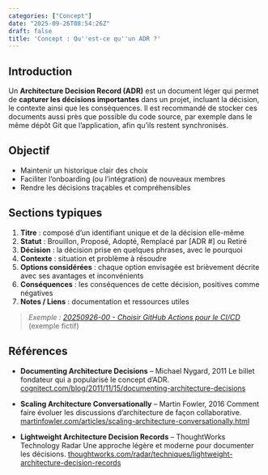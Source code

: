 ```yaml
---
categories: ["Concept"]
date: "2025-09-26T08:54:26Z"
draft: false
title: 'Concept : Qu''est-ce qu''un ADR ?'
---
```


## Introduction

Un **Architecture Decision Record (ADR)** est un document léger qui permet de **capturer les décisions importantes** dans un projet, incluant la décision, le contexte ainsi que les conséquences.
Il est recommandé de stocker ces documents aussi près que possible du code source, par exemple dans le même dépôt Git que l’application, afin qu’ils restent synchronisés.

## Objectif

- Maintenir un historique clair des choix
- Faciliter l’onboarding (ou l’intégration) de nouveaux membres
- Rendre les décisions traçables et compréhensibles

## Sections typiques

1. **Titre** : composé d’un identifiant unique et de la décision elle-même
2. **Statut** : Brouillon, Proposé, Adopté, Remplacé par [ADR #] ou Retiré
3. **Décision** : la décision prise en quelques phrases, avec le pourquoi
4. **Contexte** : situation et problème à résoudre
5. **Options considérées** : chaque option envisagée est brièvement décrite avec ses avantages et inconvénients
6. **Conséquences** : les conséquences de cette décision, positives comme négatives
7. **Notes / Liens** : documentation et ressources utiles

> _Exemple : [20250926-00 - Choisir GitHub Actions pour le CI/CD](#)_ (exemple fictif)

## Références

- **Documenting Architecture Decisions** – Michael Nygard, 2011
  Le billet fondateur qui a popularisé le concept d’ADR.
  [cognitect.com/blog/2011/11/15/documenting-architecture-decisions](https://cognitect.com/blog/2011/11/15/documenting-architecture-decisions)

- **Scaling Architecture Conversationally** – Martin Fowler, 2016
  Comment faire évoluer les discussions d’architecture de façon collaborative.
  [martinfowler.com/articles/scaling-architecture-conversationally.html](https://martinfowler.com/articles/scaling-architecture-conversationally.html)

- **Lightweight Architecture Decision Records** – ThoughtWorks Technology Radar
  Une approche légère et moderne pour documenter les décisions.
  [thoughtworks.com/radar/techniques/lightweight-architecture-decision-records](https://www.thoughtworks.com/radar/techniques/lightweight-architecture-decision-records)
